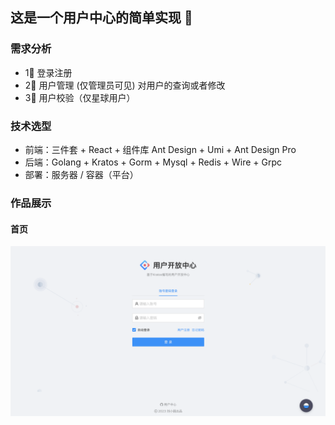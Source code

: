## 这是一个用户中心的简单实现 👋
### 需求分析
- 1⃣️ 登录注册 
- 2⃣️ 用户管理 (仅管理员可见) 对用户的查询或者修改
- 3⃣️ 用户校验（仅星球用户）

### 技术选型
- 前端：三件套 + React + 组件库 Ant Design + Umi + Ant Design Pro
- 后端：Golang + Kratos + Gorm + Mysql + Redis + Wire + Grpc
- 部署：服务器 / 容器（平台）

### 作品展示
#### 首页
![image](../images/首页.png)
<!--

**Here are some ideas to get you started:**

🙋‍♀️ A short introduction - what is your organization all about?
🌈 Contribution guidelines - how can the community get involved?
👩‍💻 Useful resources - where can the community find your docs? Is there anything else the community should know?
🍿 Fun facts - what does your team eat for breakfast?
🧙 Remember, you can do mighty things with the power of [Markdown](https://docs.github.com/github/writing-on-github/getting-started-with-writing-and-formatting-on-github/basic-writing-and-formatting-syntax)
-->
